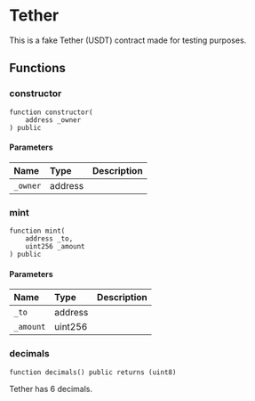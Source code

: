 # Tether

This is a fake Tether (USDT) contract made for testing purposes.

## Functions

### constructor

```solidity
function constructor(
    address _owner
) public
```

#### Parameters

| Name | Type | Description |
| :--- | :--- | :---------- |
| `_owner` | address |  |

### mint

```solidity
function mint(
    address _to,
    uint256 _amount
) public
```

#### Parameters

| Name | Type | Description |
| :--- | :--- | :---------- |
| `_to` | address |  |
| `_amount` | uint256 |  |

### decimals

```solidity
function decimals() public returns (uint8)
```

Tether has 6 decimals.

